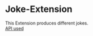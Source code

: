 # Joke-Extension
This Extension produces different jokes.<br>
<a href="https://icanhazdadjoke.com/slack">API used </a> 
